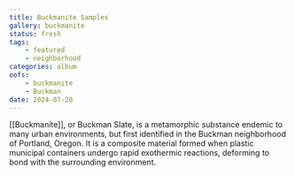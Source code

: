 ```yaml
---
title: Buckmanite Samples
gallery: buckmanite
status: fresh
tags:
    - featured
    - neighborhood
categories: album
oofs:
    - buckmanite
    - Buckman
date: 2024-07-20
--- 
```



[[Buckmanite]], or Buckman Slate, is a metamorphic substance endemic to many urban environments, but first identified in the Buckman neighborhood of Portland, Oregon. It is a composite material formed when plastic municipal containers undergo rapid exothermic reactions, deforming to bond with the surrounding environment.

